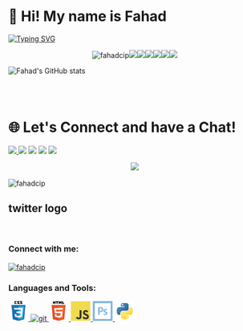 💫 Hi! My name is Fahad
======================
<!-- Line -->
[![Typing SVG](https://readme-typing-svg.demolab.com?font=Fira+Code&weight=500&size=22&duration=4500&pause=1000&color=4CAF50&width=635&lines=A+passionate+frontend+developer+from+Bangladesh;Always%20learning%20new%20things)](https://git.io/typing-svg)

<!--Logo-->
<p align="center">
  <img src="https://media3.giphy.com/media/ln7z2eWriiQAllfVcn/200w.webp" width="50" alt="fahadcip"><img src="https://i.giphy.com/media/LMt9638dO8dftAjtco/200.webp" width="50"><img src="https://i.giphy.com/media/eNAsjO55tPbgaor7ma/200w.webp" width="50"><img src="https://i.giphy.com/media/VgGthkhUvGgOit7Y9i/200.webp" width="50"><img src="https://media3.giphy.com/media/kdFc8fubgS31b8DsVu/giphy.webp" width="50"><img src="https://i.giphy.com/media/KzJkzjggfGN5Py6nkT/200.webp" width="50"><img src="https://i.giphy.com/media/IdyAQJVN2kVPNUrojM/200.webp" width="50">
</p>



![Fahad's GitHub stats](https://github-readme-stats.vercel.app/api?username=FahadCip&theme=shadow_green&show_icons=true&bg_color=00000000&hide_border=true&include_all_commits=true&count_private=true)




  
</br>  <br>






<!--Social-->
# 🌐 Let's Connect and have a Chat!
<p align="left">
 <a href="https://github.com/Fahadcip" >
  <img src="https://img.shields.io/badge/Gmail-D14836?style=for-the-badge&logo=gmail&logoColor=white" />
 </a>
<img src="https://img.shields.io/badge/Facebook-1877F2?style=for-the-badge&logo=facebook&logoColor=white">
<img src="https://img.shields.io/badge/GitHub-100000?style=for-the-badge&logo=github&logoColor=white">
<img src="https://img.shields.io/badge/Telegram-2CA5E0?style=for-the-badge&logo=telegram&logoColor=white">
<img src="https://img.shields.io/badge/website-000000?style=for-the-badge&logo=About.me&logoColor=white">
</p>


<p align="center">
  <a href="https://skillicons.dev">
    <img src="https://skillicons.dev/icons?i=git,kubernetes,docker,c,vim" />
  </a>
</p>



<p align="left"> <img src="https://komarev.com/ghpvc/?username=fahadcip&label=Profile%20views&color=0e75b6&style=flat" alt="fahadcip" /> </p>


## twitter logo
<p align="left"> <a href="https://twitter.com/" target="blank"><img src="https://img.shields.io/twitter/follow/?logo=twitter&style=for-the-badge" alt="" /></a> </p>

<h3 align="left">Connect with me:</h3>
<p align="left">
<a href="https://fb.com/fahadcip" target="blank"><img align="center" src="https://raw.githubusercontent.com/rahuldkjain/github-profile-readme-generator/master/src/images/icons/Social/facebook.svg" alt="fahadcip" height="30" width="40" /></a>
</p>

<h3 align="left">Languages and Tools:</h3>
<p align="left"> <a href="https://www.w3schools.com/css/" target="_blank" rel="noreferrer"> <img src="https://raw.githubusercontent.com/devicons/devicon/master/icons/css3/css3-original-wordmark.svg" alt="css3" width="40" height="40"/> </a> <a href="https://git-scm.com/" target="_blank" rel="noreferrer"> <img src="https://www.vectorlogo.zone/logos/git-scm/git-scm-icon.svg" alt="git" width="40" height="40"/> </a> <a href="https://www.w3.org/html/" target="_blank" rel="noreferrer"> <img src="https://raw.githubusercontent.com/devicons/devicon/master/icons/html5/html5-original-wordmark.svg" alt="html5" width="40" height="40"/> </a> <a href="https://developer.mozilla.org/en-US/docs/Web/JavaScript" target="_blank" rel="noreferrer"> <img src="https://raw.githubusercontent.com/devicons/devicon/master/icons/javascript/javascript-original.svg" alt="javascript" width="40" height="40"/> </a> <a href="https://www.photoshop.com/en" target="_blank" rel="noreferrer"> <img src="https://raw.githubusercontent.com/devicons/devicon/master/icons/photoshop/photoshop-line.svg" alt="photoshop" width="40" height="40"/> </a> <a href="https://www.python.org" target="_blank" rel="noreferrer"> <img src="https://raw.githubusercontent.com/devicons/devicon/master/icons/python/python-original.svg" alt="python" width="40" height="40"/> </a> </p>



